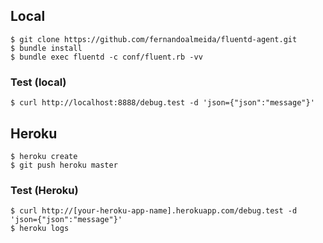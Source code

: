 ## Local

    $ git clone https://github.com/fernandoalmeida/fluentd-agent.git
    $ bundle install
    $ bundle exec fluentd -c conf/fluent.rb -vv

### Test (local)

    $ curl http://localhost:8888/debug.test -d 'json={"json":"message"}'

## Heroku

    $ heroku create
    $ git push heroku master

### Test (Heroku)

    $ curl http://[your-heroku-app-name].herokuapp.com/debug.test -d 'json={"json":"message"}'
    $ heroku logs
